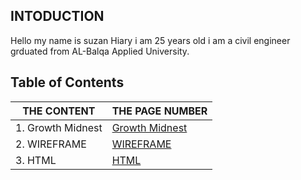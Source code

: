 ## INTODUCTION

Hello my name is suzan Hiary i am 25 years old i am a civil engineer grduated from AL-Balqa Applied University.



## Table of Contents


THE CONTENT | THE PAGE NUMBER
------------ | -------------
1. Growth Midnest |  [Growth Midnest](#Growth)
2. WIREFRAME |  [WIREFRAME](#WIREFRAME)
3. HTML|  [HTML](#HTM)
